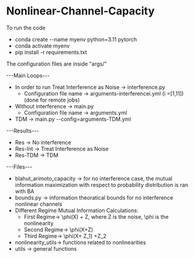 # Nonlinear-Channel-Capacity
To run the code
* conda create --name myenv python=3.11 pytorch 
* conda activate myenv
* pip install -r requirements.txt


The configuration files are inside "args/"

---Main Loops---
* In order to run Treat Interference as Noise -> interference.py
  *  Configuration file name -> arguments-interferencei.yml (i =[1,11]) (done for remote jobs)
* Without interference -> main.py
  * Configuration file name -> arguments.yml
* TDM -> main.py --config=arguments-TDM.yml

---Results---
* Res -> No interference
* Res-Int -> Treat Interference as Noise
* Res-TDM -> TDM


---Files---
* blahut_arimoto_capacity -> for no interference case, the mutual information maximization with respect to probability distribution is ran with BA
* bounds.py -> information theoratical bounds for no interference nonlinear channels
* Different Regime Mutual Information Calculations:
  * First Regime-> \phi(X) + Z, where Z is the noise, \phi is the nonlinearity
  * Second Regime-> \phi(X+Z)
  * Third Regime-> \phi(X+ Z_1) +Z_2
* nonlinearity_utils-> functions related to nonlinearities
* utils -> general functions


